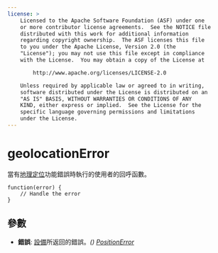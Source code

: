 ```yaml
---
license: >
    Licensed to the Apache Software Foundation (ASF) under one
    or more contributor license agreements.  See the NOTICE file
    distributed with this work for additional information
    regarding copyright ownership.  The ASF licenses this file
    to you under the Apache License, Version 2.0 (the
    "License"); you may not use this file except in compliance
    with the License.  You may obtain a copy of the License at

        http://www.apache.org/licenses/LICENSE-2.0

    Unless required by applicable law or agreed to in writing,
    software distributed under the License is distributed on an
    "AS IS" BASIS, WITHOUT WARRANTIES OR CONDITIONS OF ANY
    KIND, either express or implied.  See the License for the
    specific language governing permissions and limitations
    under the License.
---
```


# geolocationError

當有<a href="../geolocation.html">地理定位</a>功能錯誤時執行的使用者的回呼函數。

    function(error) {
        // Handle the error
    }
    

## 參數

*   **錯誤**: <a href="../../device/device.html">設備</a>所返回的錯誤。*() <a href="../PositionError/positionError.html">PositionError</a>*